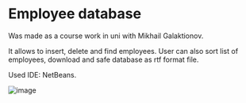 # Employee database 

Was made as a course work in uni with Mikhail Galaktionov. 

It allows to insert, delete and find employees. User can also sort list of employees, download and safe database as rtf format file.

Used IDE: NetBeans.


![image](https://user-images.githubusercontent.com/92825775/192674049-0fb0a157-c7b0-4908-bb82-98cd3a6d29b8.png)
